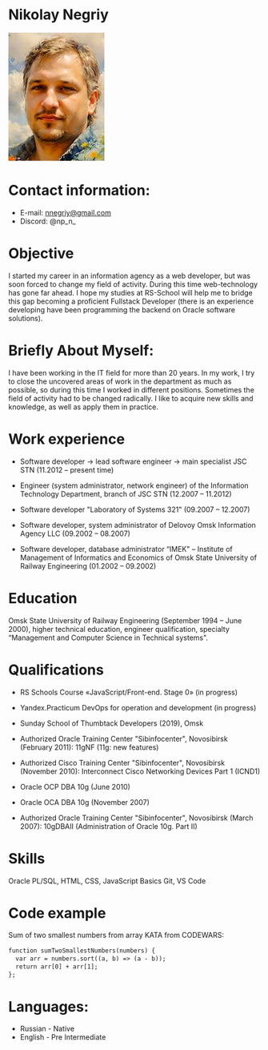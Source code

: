 # Nikolay Negriy
![Avatar](assets/img/avatar-rs.jpg "Avatar")

# Contact information:
* E-mail: nnegriy@gmail.com
* Discord: @np_n_

# Objective
I started my career in an information agency as a web developer, but was soon forced to change my field of activity. During this time web-technology has gone far ahead. I hope my studies at RS-School will help me to bridge this gap becoming a proficient Fullstack Developer (there is an experience developing have been programming the backend on Oracle software solutions).

# Briefly About Myself:
I have been working in the IT field for more than 20 years. In my work, I try to close the uncovered areas of work in the department as much as possible, so during this time I worked in different positions. Sometimes the field of activity had to be changed radically. I like to acquire new skills and knowledge, as well as apply them in practice. 


# Work experience
* Software developer -> lead software engineer -> main specialist JSC STN (11.2012 – present time)

* Engineer (system administrator, network engineer) of the Information Technology Department, branch of JSC STN (12.2007 – 11.2012)

* Software developer "Laboratory of Systems 321" (09.2007 – 12.2007)

* Software developer, system administrator of Delovoy Omsk Information Agency LLC (09.2002 – 08.2007)

* Software developer, database administrator “IMEK" – Institute of Management of Informatics and Economics of Omsk State University of Railway Engineering (01.2002 – 09.2002)

# Education
Omsk State University of Railway Engineering (September 1994 – June 2000), higher technical education, engineer qualification, specialty “Management and Computer Science in Technical systems".

# Qualifications
* RS Schools Course «JavaScript/Front-end. Stage 0» (in progress)

* Yandex.Practicum DevOps for operation and development (in progress)

* Sunday School of Thumbtack Developers (2019), Omsk

* Authorized Oracle Training Center "Sibinfocenter", Novosibirsk (February 2011): 11gNF (11g: new features)

* Authorized Cisco Training Center "Sibinfocenter", Novosibirsk (November 2010): Interconnect Cisco Networking Devices Part 1 (ICND1)

* Oracle OCP DBA 10g (June 2010)
 
* Oracle OCA DBA 10g (November 2007)

* Authorized Oracle Training Center "Sibinfocenter", Novosibirsk (March 2007): 10gDBAII  (Administration of Oracle 10g. Part II)

# Skills
Oracle PL/SQL,
HTML, CSS, JavaScript Basics
Git, VS Code

# Code example
Sum of two smallest numbers from array KATA from CODEWARS:

```
function sumTwoSmallestNumbers(numbers) {
  var arr = numbers.sort((a, b) => (a - b));
  return arr[0] + arr[1];
};
```

# Languages:
* Russian - Native
* English - Pre Intermediate